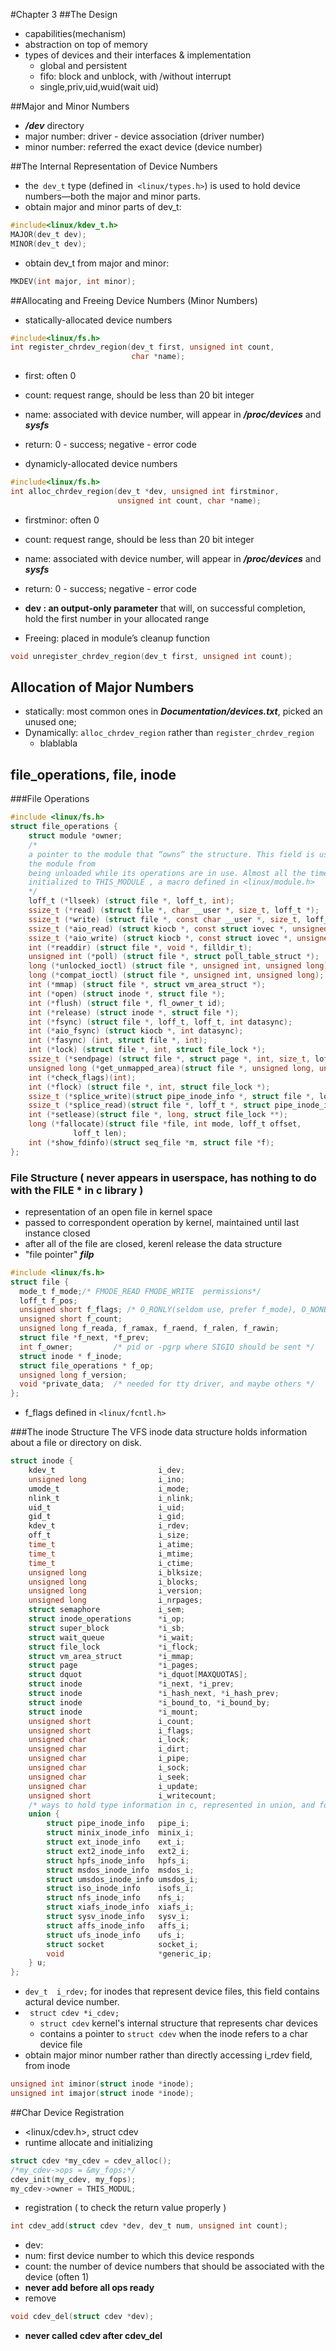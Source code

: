 #Chapter 3
##The Design
* capabilities(mechanism)
* abstraction on top of memory
* types of devices and their interfaces & implementation
  * global and persistent
  * fifo: block and unblock, with /without interrupt
  * single,priv,uid,wuid(wait uid)

##Major and Minor Numbers
* *__/dev__* directory
* major number: driver - device association (driver number)
* minor number: referred the exact device (device number)

##The Internal Representation of Device Numbers
* the``` dev_t``` type (defined in``` <linux/types.h>```) is used to hold device numbers—both the major and minor parts.
* obtain major and minor parts of dev_t:
``` c
#include<linux/kdev_t.h>
MAJOR(dev_t dev);
MINOR(dev_t dev);
```
* obtain dev_t from major and minor:
``` c
MKDEV(int major, int minor);
```

##Allocating and Freeing Device Numbers (Minor Numbers)
* statically-allocated device numbers
``` c
#include<linux/fs.h>
int register_chrdev_region(dev_t first, unsigned int count,
                           char *name);
```
  * first: often 0
  * count: request range, should be less than 20 bit integer
  * name: associated with device number, will appear in *__/proc/devices__* and *__sysfs__*
  * return: 0 - success; negative - error code

* dynamicly-allocated device numbers
``` c
#include<linux/fs.h>
int alloc_chrdev_region(dev_t *dev, unsigned int firstminor,
                        unsigned int count, char *name);
```
  * firstminor: often 0
  * count: request range, should be less than 20 bit integer
  * name: associated with device number, will appear in *__/proc/devices__* and *__sysfs__*
  * return: 0 - success; negative - error code
  * **dev : an output-only parameter** that will, on successful completion, hold the first number in your allocated range

*  Freeing: placed in module’s cleanup function
``` c
void unregister_chrdev_region(dev_t first, unsigned int count);
```

## Allocation of Major Numbers
* statically: most common ones in *__Documentation/devices.txt__*, picked an unused one;
* Dynamically: ```alloc_chrdev_region``` rather than ```register_chrdev_region```
  * blablabla

## file_operations, file, inode
###File Operations
``` c
#include <linux/fs.h>
struct file_operations {
	struct module *owner;
	/*
	a pointer to the module that “owns” the structure. This field is used to prevent 
	the module from
	being unloaded while its operations are in use. Almost all the time, it is simply
	initialized to THIS_MODULE , a macro defined in <linux/module.h>
	*/
	loff_t (*llseek) (struct file *, loff_t, int);
	ssize_t (*read) (struct file *, char __user *, size_t, loff_t *);
	ssize_t (*write) (struct file *, const char __user *, size_t, loff_t *);
	ssize_t (*aio_read) (struct kiocb *, const struct iovec *, unsigned long, loff_t);
	ssize_t (*aio_write) (struct kiocb *, const struct iovec *, unsigned long, loff_t);
	int (*readdir) (struct file *, void *, filldir_t);
	unsigned int (*poll) (struct file *, struct poll_table_struct *);
	long (*unlocked_ioctl) (struct file *, unsigned int, unsigned long);
	long (*compat_ioctl) (struct file *, unsigned int, unsigned long);
	int (*mmap) (struct file *, struct vm_area_struct *);
	int (*open) (struct inode *, struct file *);
	int (*flush) (struct file *, fl_owner_t id);
	int (*release) (struct inode *, struct file *);
	int (*fsync) (struct file *, loff_t, loff_t, int datasync);
	int (*aio_fsync) (struct kiocb *, int datasync);
	int (*fasync) (int, struct file *, int);
	int (*lock) (struct file *, int, struct file_lock *);
	ssize_t (*sendpage) (struct file *, struct page *, int, size_t, loff_t *, int);
	unsigned long (*get_unmapped_area)(struct file *, unsigned long, unsigned long, unsigned long, unsigned long);
	int (*check_flags)(int);
	int (*flock) (struct file *, int, struct file_lock *);
	ssize_t (*splice_write)(struct pipe_inode_info *, struct file *, loff_t *, size_t, unsigned int);
	ssize_t (*splice_read)(struct file *, loff_t *, struct pipe_inode_info *, size_t, unsigned int);
	int (*setlease)(struct file *, long, struct file_lock **);
	long (*fallocate)(struct file *file, int mode, loff_t offset,
			  loff_t len);
	int (*show_fdinfo)(struct seq_file *m, struct file *f);
};

```
### File Structure ( never appears in userspace, has nothing to do with the FILE * in c library )
* representation of an open file in kernel space
* passed to correspondent operation by kernel, maintained until last instance closed
* after all of the file are closed, kerenl release the data structure
* "file pointer" *__filp__*
``` c
#include <linux/fs.h>
struct file {
  mode_t f_mode;/* FMODE_READ FMODE_WRITE  permissions*/
  loff_t f_pos;
  unsigned short f_flags; /* O_RONLY(seldom use, prefer f_mode), O_NONBLOCK, O_SYNC */
  unsigned short f_count;
  unsigned long f_reada, f_ramax, f_raend, f_ralen, f_rawin;
  struct file *f_next, *f_prev;
  int f_owner;         /* pid or -pgrp where SIGIO should be sent */
  struct inode * f_inode;
  struct file_operations * f_op;
  unsigned long f_version;
  void *private_data;  /* needed for tty driver, and maybe others */
};
```
* f_flags defined in ``` <linux/fcntl.h> ```

###The inode Structure
The VFS inode data structure holds information about a file or directory on disk.
``` c
struct inode {
    kdev_t                       i_dev;
    unsigned long                i_ino;
    umode_t                      i_mode;
    nlink_t                      i_nlink;
    uid_t                        i_uid;
    gid_t                        i_gid;
    kdev_t                       i_rdev;
    off_t                        i_size;
    time_t                       i_atime;
    time_t                       i_mtime;
    time_t                       i_ctime;
    unsigned long                i_blksize;
    unsigned long                i_blocks;
    unsigned long                i_version;
    unsigned long                i_nrpages;
    struct semaphore             i_sem;
    struct inode_operations      *i_op;
    struct super_block           *i_sb;
    struct wait_queue            *i_wait;
    struct file_lock             *i_flock;
    struct vm_area_struct        *i_mmap;
    struct page                  *i_pages;
    struct dquot                 *i_dquot[MAXQUOTAS];
    struct inode                 *i_next, *i_prev;
    struct inode                 *i_hash_next, *i_hash_prev;
    struct inode                 *i_bound_to, *i_bound_by;
    struct inode                 *i_mount;
    unsigned short               i_count;
    unsigned short               i_flags;
    unsigned char                i_lock;
    unsigned char                i_dirt;
    unsigned char                i_pipe;
    unsigned char                i_sock;
    unsigned char                i_seek;
    unsigned char                i_update;
    unsigned short               i_writecount;
    /* ways to hold type information in c, represented in union, and for ops polymorphism */
    union {
        struct pipe_inode_info   pipe_i;
        struct minix_inode_info  minix_i;
        struct ext_inode_info    ext_i;
        struct ext2_inode_info   ext2_i;
        struct hpfs_inode_info   hpfs_i;
        struct msdos_inode_info  msdos_i;
        struct umsdos_inode_info umsdos_i;
        struct iso_inode_info    isofs_i;
        struct nfs_inode_info    nfs_i;
        struct xiafs_inode_info  xiafs_i;
        struct sysv_inode_info   sysv_i;
        struct affs_inode_info   affs_i;
        struct ufs_inode_info    ufs_i;
        struct socket            socket_i;
        void                     *generic_ip;
    } u;
};
```
* ``` dev_t  i_rdev; ``` for inodes that represent device files, this field contains actural device number.
* ``` struct cdev *i_cdev;``` 
  * ```struct cdev``` kernel's internal structure that represents char devices
  * contains a pointer to ```struct cdev``` when the inode refers to a char device file
* obtain major minor number rather than directly accessing  i_rdev field, from inode
``` c
unsigned int iminor(struct inode *inode);
unsigned int imajor(struct inode *inode);
```

##Char Device Registration
* <linux/cdev.h>, struct cdev
* runtime allocate and initializing
``` c
struct cdev *my_cdev = cdev_alloc();
/*my_cdev->ops = &my_fops;*/
cdev_init(my_cdev, my_fops);
my_cdev->owner = THIS_MODUL;
```
* registration ( to check the return value properly )
``` c
int cdev_add(struct cdev *dev, dev_t num, unsigned int count);
```
  * dev:
  * num: first device number to which this device responds
  * count: the number of device numbers that should be associated with the device (often 1)
  * __never add before all ops ready__
* remove
``` c
void cdev_del(struct cdev *dev);
```
  * __never called cdev after cdev_del__

